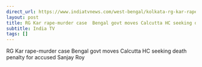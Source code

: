 ```yaml
---
direct_url: https://www.indiatvnews.com/west-bengal/kolkata-rg-kar-rape-murder-case-bengal-govt-moves-calcutta-hc-seeking-death-penalty-for-accused-sanjay-roy-latest-updates-2025-01-21-972329
layout: post
title: RG Kar rape-murder case  Bengal govt moves Calcutta HC seeking death penalty for accused Sanjay Roy
subtitle: India TV
tags: []
---
```


RG Kar rape-murder case  Bengal govt moves Calcutta HC seeking death penalty for accused Sanjay Roy
